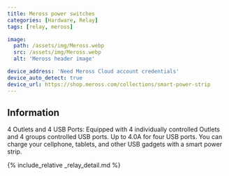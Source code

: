 ```yaml
---
title: Meross power switches
categories: [Hardware, Relay]
tags: [relay, meross]

image:
  path: /assets/img/Meross.webp
  src: /assets/img/Meross.webp
  alt: 'Meross header image'

device_address: 'Need Meross Cloud account credentials'
device_auto_detect: true
device_url: https://shop.meross.com/collections/smart-power-strip
---
```


## Information

4 Outlets and 4 USB Ports: Equipped with 4 individually controlled Outlets and 4
groups controlled USB ports. Up to 4.0A for four USB ports. You can charge your
cellphone, tablets, and other USB gadgets with a smart power strip.

{% include_relative _relay_detail.md %}
